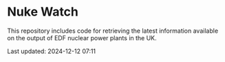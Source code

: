 # Nuke Watch

This repository includes code for retrieving the latest information available on the output of EDF nuclear power plants in the UK.

Last updated: 2024-12-12 07:11